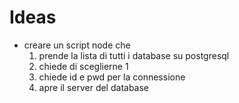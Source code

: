 Ideas
===

- creare un script node che
    1. prende la lista di tutti i database su postgresql
    2. chiede di sceglierne 1
    3. chiede id e pwd per la connessione
    4. apre il server del database
